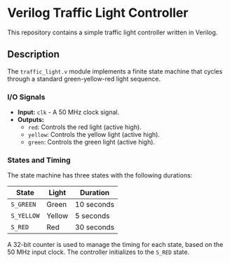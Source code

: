 # Verilog Traffic Light Controller

This repository contains a simple traffic light controller written in Verilog.

## Description

The `traffic_light.v` module implements a finite state machine that cycles through a standard green-yellow-red light sequence.

### I/O Signals

*   **Input:** `clk` - A 50 MHz clock signal.
*   **Outputs:**
    *   `red`: Controls the red light (active high).
    *   `yellow`: Controls the yellow light (active high).
    *   `green`: Controls the green light (active high).

### States and Timing

The state machine has three states with the following durations:

| State    | Light  | Duration   |
|----------|--------|------------|
| `S_GREEN`| Green  | 10 seconds |
| `S_YELLOW`| Yellow | 5 seconds  |
| `S_RED`  | Red    | 30 seconds |

A 32-bit counter is used to manage the timing for each state, based on the 50 MHz input clock. The controller initializes to the `S_RED` state.